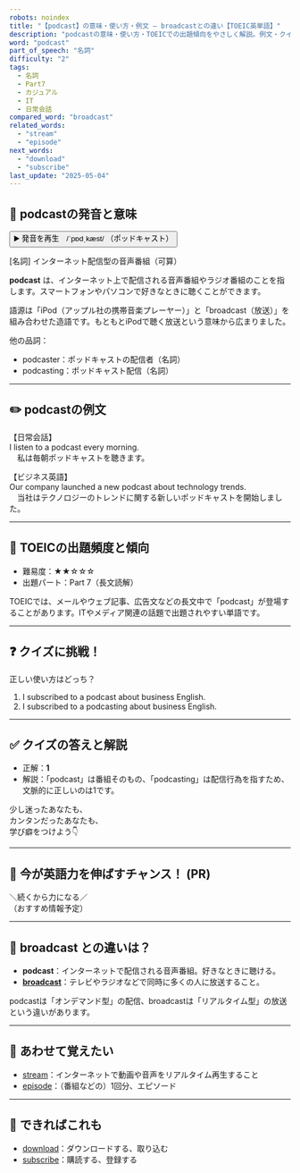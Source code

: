 ```yaml
---
robots: noindex
title: "【podcast】の意味・使い方・例文 ― broadcastとの違い【TOEIC英単語】"
description: "podcastの意味・使い方・TOEICでの出題傾向をやさしく解説。例文・クイズ付きでbroadcastとの違いもわかりやすく学べます。"
word: "podcast"
part_of_speech: "名詞"
difficulty: "2"
tags:
  - 名詞
  - Part7
  - カジュアル
  - IT
  - 日常会話
compared_word: "broadcast"
related_words:
  - "stream"
  - "episode"
next_words:
  - "download"
  - "subscribe"
last_update: "2025-05-04"
---
```


## 🔰 podcastの発音と意味

<button class="play-audio" onclick="playTTS('podcast')">
  <span class="play-audio-main">
    ▶️ 発音を再生　/ˈpɒdˌkæst/
  </span>
  <span class="play-audio-sub">
    （ポッドキャスト）
  </span>
</button>

[名詞] インターネット配信型の音声番組（可算）

**podcast** は、インターネット上で配信される音声番組やラジオ番組のことを指します。スマートフォンやパソコンで好きなときに聴くことができます。

語源は「iPod（アップル社の携帯音楽プレーヤー）」と「broadcast（放送）」を組み合わせた造語です。もともとiPodで聴く放送という意味から広まりました。

他の品詞：  
- podcaster：ポッドキャストの配信者（名詞）
- podcasting：ポッドキャスト配信（名詞）

---

## ✏️ podcastの例文

【日常会話】  
I listen to a podcast every morning.  
　私は毎朝ポッドキャストを聴きます。

【ビジネス英語】  
Our company launched a new podcast about technology trends.  
　当社はテクノロジーのトレンドに関する新しいポッドキャストを開始しました。

---

## 🎯 TOEICの出題頻度と傾向

- 難易度：★★☆☆☆
- 出題パート：Part 7（長文読解）

TOEICでは、メールやウェブ記事、広告文などの長文中で「podcast」が登場することがあります。ITやメディア関連の話題で出題されやすい単語です。

---

## ❓ クイズに挑戦！

正しい使い方はどっち？

1. I subscribed to a podcast about business English.  
2. I subscribed to a podcasting about business English.

---

## ✅ クイズの答えと解説

- 正解：**1**
- 解説：「podcast」は番組そのもの、「podcasting」は配信行為を指すため、文脈的に正しいのは1です。

少し迷ったあなたも、  
カンタンだったあなたも、  
学び癖をつけよう👇️

---

## 🚀 今が英語力を伸ばすチャンス！ (PR)

<div class="info-center">
＼続くから力になる／<br>  
（おすすめ情報予定）
</div>

---

## 🤔  broadcast との違いは？

- **podcast**：インターネットで配信される音声番組。好きなときに聴ける。
- **[broadcast](/word/broadcast/)**：テレビやラジオなどで同時に多くの人に放送すること。

podcastは「オンデマンド型」の配信、broadcastは「リアルタイム型」の放送という違いがあります。

---

## 🧩 あわせて覚えたい

- [stream](/word/stream/)：インターネットで動画や音声をリアルタイム再生すること
- [episode](/word/episode/)：（番組などの）1回分、エピソード

---

## 📖 できればこれも

- [download](/word/download/)：ダウンロードする、取り込む
- [subscribe](/word/subscribe/)：購読する、登録する

<!-- cvid: aid28_bid33 -->
